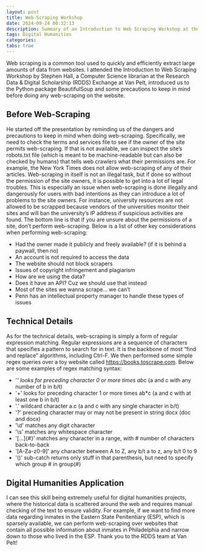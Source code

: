 ```yaml
---
layout: post
title: Web-Scraping Workshop
date: 2024-09-24 00:32:13
description: Summary of an Introduction to Web Scraping Workshop at the Research Data & Digital Scholarship (RDDS) Exchange at Van Pelt 
tags: Digital Humanities
categories:
tabs: true
---
```


Web scraping is a common tool used to quickly and efficiently extract large amounts of data from websites. I attended the Introduction to Web Scraping Workshop by Stephen Hall, a Computer Science librarian at the Research Data & Digital Scholarship (RDDS) Exchange at Van Pelt, introduced us to the Python package BeautifulSoup and some precautions to keep in mind before doing any web-scraping on the website.

## Before Web-Scraping

He started off the presentation by reminding us of the dangers and precautions to keep in mind when doing web-scraping. Specifically, we need to check the terms and services file to see if the owner of the site permits web-scraping. If that is not available, we can inspect the site’s robots.txt file (which is meant to be machine-readable but can also be checked by humans) that tells web crawlers what their permissions are. For example, the New York Times does not allow web-scraping of any of their articles. Web-scraping in itself is not an illegal task, but if done so without the permission of the site owners, it is possible to get into a lot of legal troubles. This is especially an issue when web-scraping is done illegally and dangerously for users with bad intentions as they can introduce a lot of problems to the site owners. For instance, university resources are not allowed to be scrapped because vendors of the universities monitor their sites and will ban the university’s IP address if suspicious activities are found. The bottom line is that if you are unsure about the permissions of a site, don’t perform web-scraping. Below is a list of other key considerations when performing web-scraping:

- Had the owner made it publicly and freely available? (if it is behind a paywall, then no)
- An account is not required to access the data
- The website should not block scrapers
- Issues of copyright infringement and plagiarism
- How are we using the data?
- Does it have an API? Cuz we should use that instead
- Most of the sites we wanna scrape… we can’t
- Penn has an intellectual property manager to handle these types of issues

## Technical Details

As for the technical details, web-scraping is simply a form of regular expression matching. Regular expressions are a sequence of characters that specifies a pattern to search for in text. It is the backbone of most “find and replace” algorithms, including Ctrl-F. We then performed some simple regex queries over a toy website called https://books.toscrape.com. Below are some examples of regex matching syntax:

- '*' looks for preceding character 0 or more times
  ab*c (a and c with any number of b in b/t)
- '+' looks for preceding character 1 or more times
  ab\*c (a and c with at least one b in b/t)
- '.' wildcard character
  a.c (a and c with any single character in b/t)
- '?' preceding character may or may not be present in string
  docx (doc and docx)
- '\d' matches any digit character
- '\s' matches any whitespace character
- '[...]{#}' matches any character in a range, with # number of characters back-to-back
- '[A-Za-z0-9]' any character between A to Z, any b/t a to z, any b/t 0 to 9
- '()' sub-catch returns only stuff in that parenthesis, but need to specify which group # in group(#)

## Digital Humanities Application

I can see this skill being extremely useful for digital humanities projects, where the historical data is scattered around the web and requires manual checking of the text to ensure validity. For example, if we want to find more data regarding inmates in the Eastern State Penitentiary (ESP), which is sparsely available, we can perform web-scraping over websites that contain all possible information about inmates in Philadelphia and narrow down to those who lived in the ESP.
Thank you to the RDDS team at Van Pelt!
